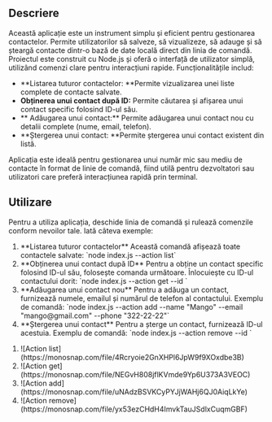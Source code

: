 ## Descriere
<p>
Această aplicație este un instrument simplu și eficient pentru gestionarea contactelor. Permite utilizatorilor să salveze, să vizualizeze, să adauge și să șteargă contacte dintr-o bază de date locală direct din linia de comandă. Proiectul este construit cu Node.js și oferă o interfață de utilizator simplă, utilizând comenzi clare pentru interacțiuni rapide.
Funcționalitățile includ:
</p>

- **Listarea tuturor contactelor: **Permite vizualizarea unei liste complete de contacte salvate.
- **Obținerea unui contact după ID:** Permite căutarea și afișarea unui contact specific folosind ID-ul său.
- ** Adăugarea unui contact:** Permite adăugarea unui contact nou cu detalii complete (nume, email, telefon).
-  **Ștergerea unui contact: **Permite ștergerea unui contact existent din listă.
<p>
Aplicația este ideală pentru gestionarea unui număr mic sau mediu de contacte în format de linie de comandă, fiind utilă pentru dezvoltatori sau utilizatori care preferă interacțiunea rapidă prin terminal.
</p>

## Utilizare
<p>
Pentru a utiliza aplicația, deschide linia de comandă și rulează comenzile conform nevoilor tale. Iată câteva exemple:
</p>
<ol>
<li>**Listarea tuturor contactelor**
Această comandă afișează toate contactele salvate:
`node index.js --action list`</li>
<li> **Obținerea unui contact după ID**
Pentru a obține un contact specific folosind ID-ul său, folosește comanda următoare. Înlocuiește  cu ID-ul contactului dorit:
`node index.js --action get --id <id>`
</li>
<li>**Adăugarea unui contact nou**
Pentru a adăuga un contact, furnizează numele, emailul și numărul de telefon al contactului. Exemplu de comandă:
`node index.js --action add --name "Mango" --email "mango@gmail.com" --phone "322-22-22"` </li>
<li>**Ștergerea unui contact**
Pentru a șterge un contact, furnizează ID-ul acestuia. Exemplu de comandă:
`node index.js --action remove --id <id>`</li>

</ol>
<ol>
<li> ![Action list](https://monosnap.com/file/4Rcryoie2GnXHPl6JpW9f9XOxdbe3B)</li>
<li>![Action get](https://monosnap.com/file/NEGvH808jflKVmde9Yp6U373A3VEOC)</li>
<li>![Action add](https://monosnap.com/file/uNAdzBSVKCyPYJjWAHj6QJ0AiqLkYe)</li>
<li>![Action remove](https://monosnap.com/file/yx53ezCHdH4ImvkTauJSdlxCuqmGBF) </li>
</ol>
